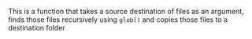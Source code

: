 This is a function that takes a source destination of files as an argument, finds those files recursively using ```glob()``` and copies those files to a destination folder 

